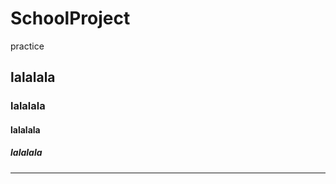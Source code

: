 # SchoolProject
practice <br>
## lalalala <br>
### lalalala <br>
#### lalalala <br>
##### lalalala <br>

<hr>
